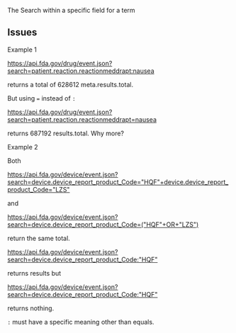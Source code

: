 
The Search within a specific field for a term
## Issues

Example 1 

<https://api.fda.gov/drug/event.json?search=patient.reaction.reactionmeddrapt:nausea> 

returns a total of 628612 meta.results.total.

But using `=` instead of `:` 
 
<https://api.fda.gov/drug/event.json?search=patient.reaction.reactionmeddrapt=nausea>

returns 687192 results.total. Why more?

Example 2

Both 

<https://api.fda.gov/device/event.json?search=device.device_report_product_Code="HQF"+device.device_report_product_Code="LZS">

and 

<https://api.fda.gov/device/event.json?search=device.device_report_product_Code=("HQF"+OR+"LZS")>

return the same total.

<https://api.fda.gov/device/event.json?search=device.device_report_product_Code:"HQF">

returns results but 

<https://api.fda.gov/device/event.json?search=device.device_report_product_Code:"HQF">

returns nothing.

`:` must have a specific meaning other than equals.
